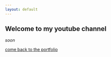 ```yaml
---
layout: default
---
```


## Welcome to my youtube channel

_soon_

[come back to the portfolio](./)
